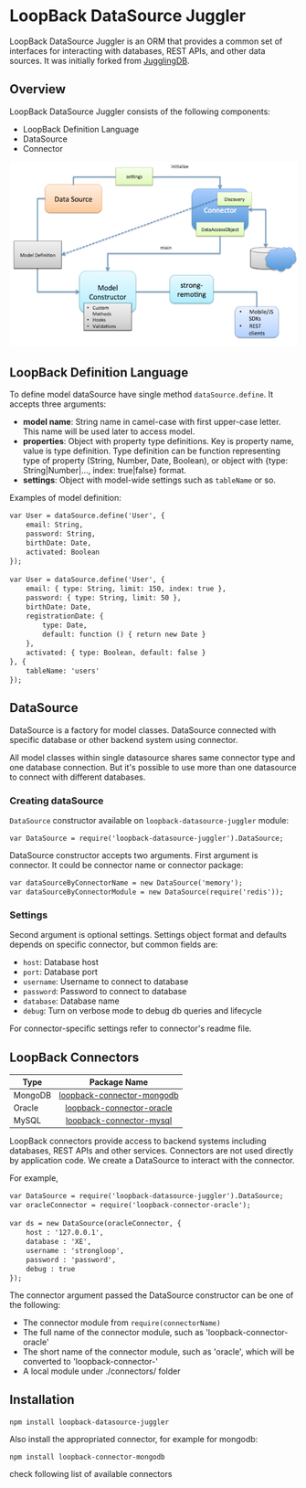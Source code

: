 # LoopBack DataSource Juggler

LoopBack DataSource Juggler is an ORM that provides a common set of interfaces for interacting with databases, REST APIs,
and other data sources. It was initially forked from [JugglingDB](https://github.com/1602/jugglingdb).

## Overview

LoopBack DataSource Juggler consists of the following components:

* LoopBack Definition Language
* DataSource
* Connector

![loopback-datasource-juggler-overview](docs/overview.png "LoopBack Diagram")

## LoopBack Definition Language

To define model dataSource have single method `dataSource.define`. It accepts three
arguments:

* **model name**:
  String name in camel-case with first upper-case letter. This name will be used
  later to access model.
* **properties**:
  Object with property type definitions. Key is property name, value is type
  definition. Type definition can be function representing type of property
  (String, Number, Date, Boolean), or object with {type: String|Number|...,
  index: true|false} format.
* **settings**:
  Object with model-wide settings such as `tableName` or so.

Examples of model definition:

    var User = dataSource.define('User', {
        email: String,
        password: String,
        birthDate: Date,
        activated: Boolean
    });

    var User = dataSource.define('User', {
        email: { type: String, limit: 150, index: true },
        password: { type: String, limit: 50 },
        birthDate: Date,
        registrationDate: {
            type: Date,
            default: function () { return new Date }
        },
        activated: { type: Boolean, default: false }
    }, {
        tableName: 'users'
    });

## DataSource

DataSource is a factory for model classes. DataSource connected with specific database or other
backend system using connector.

All model classes within single datasource shares same connector type and one database
connection. But it's possible to use more than one datasource to connect with
different databases.

### Creating dataSource

`DataSource` constructor available on `loopback-datasource-juggler` module:

    var DataSource = require('loopback-datasource-juggler').DataSource;

DataSource constructor accepts two arguments. First argument is connector. It could be
connector name or connector package:

    var dataSourceByConnectorName = new DataSource('memory');
    var dataSourceByConnectorModule = new DataSource(require('redis'));

### Settings

Second argument is optional settings. Settings object format and defaults
depends on specific connector, but common fields are:

* `host`: Database host
* `port`: Database port
* `username`: Username to connect to database
* `password`: Password to connect to database
* `database`: Database name
* `debug`: Turn on verbose mode to debug db queries and lifecycle

For connector-specific settings refer to connector's readme file.

## LoopBack Connectors

|    Type   | Package Name                                                                           |
| --------- |:--------------------------------------------------------------------------------------:|
| MongoDB   | [loopback-connector-mongodb](https://github.com/strongloop/loopback-connector-mongodb) |
| Oracle    | [loopback-connector-oracle](https://github.com/strongloop/loopback-connector-oracle)   |
| MySQL     | [loopback-connector-mysql](https://github.com/strongloop/loopback-connector-mysql)     |


LoopBack connectors provide access to backend systems including databases, REST APIs
and other services. Connectors are not used directly by application code. We create
a DataSource to interact with the connector.

For example,

    var DataSource = require('loopback-datasource-juggler').DataSource;
    var oracleConnector = require('loopback-connector-oracle');

    var ds = new DataSource(oracleConnector, {
        host : '127.0.0.1',
        database : 'XE',
        username : 'strongloop',
        password : 'password',
        debug : true
    });

The connector argument passed the DataSource constructor can be one of the following:

* The connector module from `require(connectorName)`
* The full name of the connector module, such as 'loopback-connector-oracle'
* The short name of the connector module, such as 'oracle', which will be converted to 'loopback-connector-<shortName>'
* A local module under ./connectors/<connectorName> folder


## Installation

    npm install loopback-datasource-juggler

Also install the appropriated connector, for example for mongodb:

    npm install loopback-connector-mongodb

check following list of available connectors



